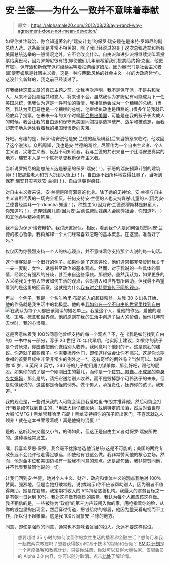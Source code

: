 # 安·兰德——为什么一致并不意味着奉献

> 原文：<https://alphamale20.com/2012/08/23/ayn-rand-why-agreement-does-not-mean-devotion/>

如果你关注政治，你会知道著名的“瑞安计划”的保罗·瑞安现在是米特·罗姆尼的副总统人选。这条新闻是非常不相关的，除了我已经说过的关于这次总统选举和所有美国总统选举的一般情况之外，它不会改变什么。自由派和进步派将继续尖叫着投票给奥巴马，因为罗姆尼很有钱(即使他们几年前希望我们投票给约翰·克里，他更有钱)，保守派和新保守派将继续尖叫着投票给罗姆尼，因为奥巴马是社会主义者(即使罗姆尼是社团主义者，这是一种与西欧风格的社会主义一样的大政府哲学)。这没什么新鲜的，我之前已经谈过了。

在我继续这篇文章的真正主题之前，让我再次声明，我不是保守派，不是共和党人，从来不会投票给共和党人，将来也不会。虽然我认为罗姆尼有可能成为下一任美国总统，但我认为这是一件可怕的事情，我相信他会成为一个糟糕的总统。(当然，我认为奥巴马也是一个糟糕的总统，他继续执政也是糟糕的。)很多年前我就已经放弃了投票，在未来十年的某个时候[将会搬出美国](http://www.blackdragon-blog.com/2012/08/26/why-im-moving-out-of-the-country-in-a-few-years/)，可能是在我的孩子长大成人的时候。我会让我的自由派和保守派美国同胞投票选择破产、战争和被遗忘，而我却悲伤地从远处看着我的祖国慢慢走向灾难。

好吧。有趣的是，保罗·瑞安说他是安·兰德的超级粉丝(后来当愤怒来临时，他收回了这个说法)。众所周知，我也是安·兰德的粉丝，尽管作为一个自由主义者、个人主义者、尖塔主义者、反战不可知论者，我与兰德的共识来自一个比瑞安更真实的地方，瑞安本人是一个铁杆基督教新保守主义者。

当听说罗姆尼的副总统人选是邪恶的保罗·瑞安(！)，邪恶的瑞安预算计划的建筑师(！)把那些老人和穷人扔到大街上(！)，自由派不出所料地变得狂暴了。当听到保罗·瑞安其实喜欢安·兰德(！)，自由派变得疯狂。

对自由主义者来说，安·兰德是所有邪恶的化身。除了她的无神论，安·兰德与自由主义者所代表的一切完全相反。任何支持安·兰德的人也支持谋杀儿童的人(因为安·兰德曾经崇拜一个 doncha 知道！)，种族主义(因为安·兰德说穆斯林是野蛮人，你知道吗！)，遗弃残疾儿童(因为安·兰德说帮助残疾人会妨碍社会，你知道吗！)和其他各种精神病狗屎。

我不会为保罗·瑞安辩护。我讨厌这家伙。相反，看到我个人是如何强烈赞同安·兰德的核心哲学，我将解释一个人们经常喜欢忽略的基本概念。在这里。准备好了吗？

仅仅因为你强烈支持一个人的核心观点，并不意味着你支持那个人说的每一句话。

这个博客就是一个很好的例子。如果你读了这些评论，他们通常都非常赞同我关于一夫一妻制、女性、诱惑甚至政治的基本观点。然而，对于我说的一些具体的事情，经常会有强烈的分歧，甚至来自这些家伙。那很好。虽然我认为，如果更多的人采纳我关于男人应该如何生活的观点，会对男人和世界有所帮助，但我最不希望看到的是这里的回音室，这就是为什么[我有时会特意宣传不同的观点](http://www.blackdragon-blog.com/2012/08/12/the-great-blackdragon-debate/ "The Great Blackdragon Debate")。

再举一个例子，我是一个名叫哈里·布朗的人的超级粉丝。从我 30 岁出头开始，他的作品就是我生活中的北极星。他的书[我如何在一个不自由的世界里找到自由](http://www.trendsaction.com/product.php?product=How+I+Found+Freedom+in+an+Unfree+World&ulaCartSID=zBbQueyOqvOsRnnpCqBsbVkkJ1345578293) ![](img/0b14f2487d9c8e73ad80fd5619d06625.png)在我认为每个人都应该阅读的短名单上。我爱这个人，爱他的作品，爱他的理念、策略、概念和世界观。他的原则在我的生活中创造了巨大的价值，当他几年前去世时，我的心很痛。

这是否意味着我 100%同意他曾经支持的每一个观点？不，在《我是如何找到自由的》一书中有一部分，写于 20 世纪 70 年代早期，他实际上建议，如果你的孩子是个讨厌鬼，你应该把他们送给别人收养。我同意吗？他妈的不。这是疯狂的建议。你造就了那些孩子。你需要抚养他们，即使这样做会让你不高兴。这是你长期幸福的首要目标中非常非常少的例外之一*。这有奇怪的例外吗？当然可以。如果你 15 岁，6 英尺 3 英寸，240 磅的儿子想用屠刀谋杀你，那么好吧，踢他的屁股。如果你的孩子是一个刚刚出生的婴儿，而你是一个[贫穷、愚蠢、不成熟的单身少女妈妈](http://www.blackdragon-blog.com/2011/08/12/why-teens-have-babies/ "Why Teens Have Babies")，那么是的，请把它送给别人收养，而不是毁掉那个可怜孩子的未来。但是就像我说的，这些都是奇怪的例外。做个男人，承担责任，抚养你的孩子。我知道。*

我的观点是，一些讨厌我的人可能会读到我爱哈里·布朗并推荐他，然后可能会打开*我是如何找到自由的，*用放大镜仔细阅读，找到特定的段落，然后对着世界大喊“OMFG！黑龙崇拜哈里·布朗！黑龙支持把你的孩子赶出家门，不喜欢就送人领养！就在这本书里写着呢！真是他妈的混蛋！”

是的，这听起来又蠢又小气，的确如此，但这正是自由主义者对保罗·瑞安所做的。这种事经常发生。

嘿，我喜欢罗恩·保罗。我会毫不犹豫地选他当总统(这是不可能的；美国的两党专政永远不会允许他走得足够远，即使他有钱这么做。我非常赞同他的核心立场。然而，他对金本位和美国边境有一些我不同意的观点。还是那句话，我非常赞同他，并不代表我赞同他说的一切。

让我们回到安·兰德。她对个人主义、财产、政府和集体主义的观点我绝对 100%赞同。强烈地。但是当她打破常规，说(或暗示)你不应该帮助别人，因为弱者不值得帮助，她是在妄想。我定期将收入的 5%捐给慈善机构。我最大的财务目标之一是有朝一日达到 10%。我对这样做有强烈的感觉，我认为每个人都应该这样做。我*不*相信的是，一些被称为“政府”的第三方应该闯入你的家，用枪指着你的脸，从你的钱包里掏出现金，然后穿过街道，把钱给你的邻居，他因为整天看电视而不工作，所以付不起账单。这是我 100%同意安·兰德的地方。

同意，即使是强烈的同意，通常也不意味着盲目的投入。永远不要这样假设。

> 想要超过 35 小时的如何改善你的女性生活的播客*和*金融生活？想每月和我一起做两次教练吗？想要获得数小时基于技术的视频和音频？ [SMIC 计划](https://alphamale20.kartra.com/page/vIL17)是一个月度播客和教练计划，只要你注册，你就可以获得大量独家、仅限会员的 Alpha 2.0 内容，你可以随时取消。点击[此处](https://alphamale20.kartra.com/page/vIL17)了解详情。
> 
> 